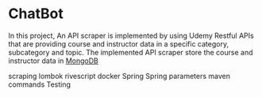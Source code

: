 # ChatBot
In this project, An API scraper is implemented by using Udemy Restful APIs that are providing course and instructor data in a specific category, subcategory and topic.
The implemented API scraper store the course and instructor data in [MongoDB](https://www.mongodb.com/)



scraping
lombok
rivescript
docker
Spring
Spring parameters
maven commands
Testing


 



